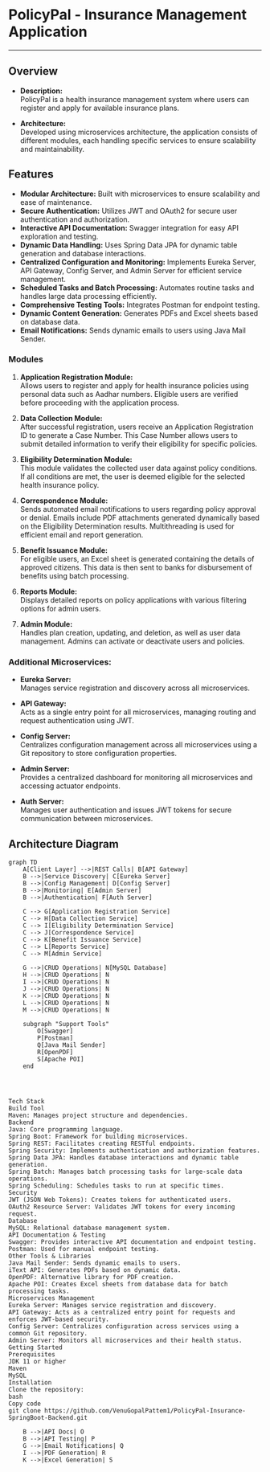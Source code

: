 # PolicyPal - Insurance Management Application
---------------------------------------------------------

## Overview
- **Description:**  
  PolicyPal is a health insurance management system where users can register and apply for available insurance plans.

- **Architecture:**  
  Developed using microservices architecture, the application consists of different modules, each handling specific services to ensure scalability and maintainability.

## Features

- **Modular Architecture:** Built with microservices to ensure scalability and ease of maintenance.
- **Secure Authentication:** Utilizes JWT and OAuth2 for secure user authentication and authorization.
- **Interactive API Documentation:** Swagger integration for easy API exploration and testing.
- **Dynamic Data Handling:** Uses Spring Data JPA for dynamic table generation and database interactions.
- **Centralized Configuration and Monitoring:** Implements Eureka Server, API Gateway, Config Server, and Admin Server for efficient service management.
- **Scheduled Tasks and Batch Processing:** Automates routine tasks and handles large data processing efficiently.
- **Comprehensive Testing Tools:** Integrates Postman for endpoint testing.
- **Dynamic Content Generation:** Generates PDFs and Excel sheets based on database data.
- **Email Notifications:** Sends dynamic emails to users using Java Mail Sender.

### Modules
1. **Application Registration Module:**  
   Allows users to register and apply for health insurance policies using personal data such as Aadhar numbers. Eligible users are verified before proceeding with the application process.

2. **Data Collection Module:**  
   After successful registration, users receive an Application Registration ID to generate a Case Number. This Case Number allows users to submit detailed information to verify their eligibility for specific policies.

3. **Eligibility Determination Module:**  
   This module validates the collected user data against policy conditions. If all conditions are met, the user is deemed eligible for the selected health insurance policy.

4. **Correspondence Module:**  
   Sends automated email notifications to users regarding policy approval or denial. Emails include PDF attachments generated dynamically based on the Eligibility Determination results. Multithreading is used for efficient email and report generation.

5. **Benefit Issuance Module:**  
   For eligible users, an Excel sheet is generated containing the details of approved citizens. This data is then sent to banks for disbursement of benefits using batch processing.

6. **Reports Module:**  
   Displays detailed reports on policy applications with various filtering options for admin users.

7. **Admin Module:**  
   Handles plan creation, updating, and deletion, as well as user data management. Admins can activate or deactivate users and policies.

### Additional Microservices:
- **Eureka Server:**  
  Manages service registration and discovery across all microservices.
  
- **API Gateway:**  
  Acts as a single entry point for all microservices, managing routing and request authentication using JWT.
  
- **Config Server:**  
  Centralizes configuration management across all microservices using a Git repository to store configuration properties.
  
- **Admin Server:**  
  Provides a centralized dashboard for monitoring all microservices and accessing actuator endpoints.

- **Auth Server:**  
  Manages user authentication and issues JWT tokens for secure communication between microservices.

## Architecture Diagram

```mermaid
graph TD
    A[Client Layer] -->|REST Calls| B[API Gateway]
    B -->|Service Discovery| C[Eureka Server]
    B -->|Config Management| D[Config Server]
    B -->|Monitoring| E[Admin Server]
    B -->|Authentication| F[Auth Server]
    
    C --> G[Application Registration Service]
    C --> H[Data Collection Service]
    C --> I[Eligibility Determination Service]
    C --> J[Correspondence Service]
    C --> K[Benefit Issuance Service]
    C --> L[Reports Service]
    C --> M[Admin Service]

    G -->|CRUD Operations| N[MySQL Database]
    H -->|CRUD Operations| N
    I -->|CRUD Operations| N
    J -->|CRUD Operations| N
    K -->|CRUD Operations| N
    L -->|CRUD Operations| N
    M -->|CRUD Operations| N
    
    subgraph "Support Tools"
        O[Swagger]
        P[Postman]
        Q[Java Mail Sender]
        R[OpenPDF]
        S[Apache POI]
    end




Tech Stack
Build Tool
Maven: Manages project structure and dependencies.
Backend
Java: Core programming language.
Spring Boot: Framework for building microservices.
Spring REST: Facilitates creating RESTful endpoints.
Spring Security: Implements authentication and authorization features.
Spring Data JPA: Handles database interactions and dynamic table generation.
Spring Batch: Manages batch processing tasks for large-scale data operations.
Spring Scheduling: Schedules tasks to run at specific times.
Security
JWT (JSON Web Tokens): Creates tokens for authenticated users.
OAuth2 Resource Server: Validates JWT tokens for every incoming request.
Database
MySQL: Relational database management system.
API Documentation & Testing
Swagger: Provides interactive API documentation and endpoint testing.
Postman: Used for manual endpoint testing.
Other Tools & Libraries
Java Mail Sender: Sends dynamic emails to users.
iText API: Generates PDFs based on dynamic data.
OpenPDF: Alternative library for PDF creation.
Apache POI: Creates Excel sheets from database data for batch processing tasks.
Microservices Management
Eureka Server: Manages service registration and discovery.
API Gateway: Acts as a centralized entry point for requests and enforces JWT-based security.
Config Server: Centralizes configuration across services using a common Git repository.
Admin Server: Monitors all microservices and their health status.
Getting Started
Prerequisites
JDK 11 or higher
Maven
MySQL
Installation
Clone the repository:
bash
Copy code
git clone https://github.com/VenuGopalPattem1/PolicyPal-Insurance-SpringBoot-Backend.git
    
    B -->|API Docs| O
    B -->|API Testing| P
    G -->|Email Notifications| Q
    I -->|PDF Generation| R
    K -->|Excel Generation| S
